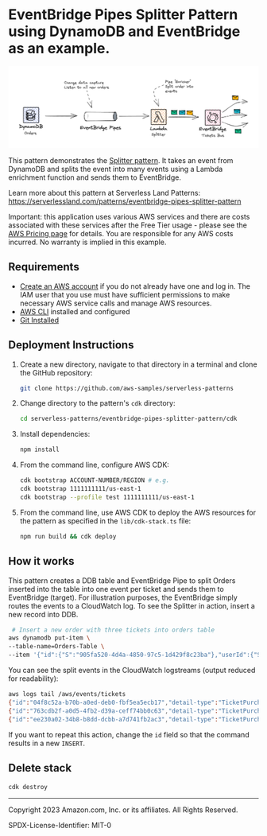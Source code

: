 # EventBridge Pipes Splitter Pattern using DynamoDB and EventBridge as an example.

![Splitter Architecture using Pipes](./architecture.png)

This pattern demonstrates the [Splitter pattern](https://www.enterpriseintegrationpatterns.com/patterns/messaging/Sequencer.html). It takes an event from DynamoDB and splits the event into many events using a Lambda enrichment function and sends them to EventBridge.

Learn more about this pattern at Serverless Land Patterns: https://serverlessland.com/patterns/eventbridge-pipes-splitter-pattern

Important: this application uses various AWS services and there are costs associated with these services after the Free Tier usage - please see the [AWS Pricing page](https://aws.amazon.com/pricing/) for details. You are responsible for any AWS costs incurred. No warranty is implied in this example.

## Requirements

- [Create an AWS account](https://portal.aws.amazon.com/gp/aws/developer/registration/index.html) if you do not already have one and log in. The IAM user that you use must have sufficient permissions to make necessary AWS service calls and manage AWS resources.
- [AWS CLI](https://docs.aws.amazon.com/cli/latest/userguide/install-cliv2.html) installed and configured
- [Git Installed](https://git-scm.com/book/en/v2/Getting-Started-Installing-Git)

## Deployment Instructions

1. Create a new directory, navigate to that directory in a terminal and clone the GitHub repository:
   ```bash
   git clone https://github.com/aws-samples/serverless-patterns
   ```
2. Change directory to the pattern's `cdk` directory:
   ```bash
   cd serverless-patterns/eventbridge-pipes-splitter-pattern/cdk
   ```
3. Install dependencies:
   ```bash
   npm install
   ```
4. From the command line, configure AWS CDK:
   ```bash
   cdk bootstrap ACCOUNT-NUMBER/REGION # e.g.
   cdk bootstrap 1111111111/us-east-1
   cdk bootstrap --profile test 1111111111/us-east-1
   ```
5. From the command line, use AWS CDK to deploy the AWS resources for the pattern as specified in the `lib/cdk-stack.ts` file:
   ```bash
   npm run build && cdk deploy
   ```

## How it works

This pattern creates a DDB table and EventBridge Pipe to split Orders inserted into the table into one event per ticket and sends them to EventBridge (target). For illustration purposes, the EventBridge simply routes the events to a CloudWatch log. To see the Splitter in action, insert a new record into DDB.

```sh
 # Insert a new order with three tickets into orders table
aws dynamodb put-item \
--table-name=Orders-Table \
--item '{"id":{"S":"905fa520-4d4a-4850-97c5-1d429f8c23ba"},"userId":{"S":"user123"},"tickets":{"L":[{"M":{"id":{"S":"ticket1"}}},{"M":{"id":{"S":"ticket2"}}},{"M":{"id":{"S":"ticket3"}}}]}}'
```

You can see the split events in the CloudWatch logstreams (output reduced for readability):
```sh
aws logs tail /aws/events/tickets
{"id":"04f8c52a-b70b-a0ed-deb0-fbf5ea5ecb17","detail-type":"TicketPurchased","source":"trains.tickets","time":"2023-03-10T03:26:24Z","detail":{"id":"ticket3","orderId":"905fa520-4d4a-4850-97c5-1d429f8c23ba","userId":"user123"}}
{"id":"763cdb2f-a0d5-4fb2-d39a-ceff74bb0c63","detail-type":"TicketPurchased","source":"trains.tickets","time":"2023-03-10T03:26:24Z","detail":{"id":"ticket2","orderId":"905fa520-4d4a-4850-97c5-1d429f8c23ba","userId":"user123"}}
{"id":"ee230a02-34b8-b8dd-dcbb-a7d741fb2ac3","detail-type":"TicketPurchased","source":"trains.tickets","time":"2023-03-10T03:26:24Z","detail":{"id":"ticket1","orderId":"905fa520-4d4a-4850-97c5-1d429f8c23ba","userId":"user123"}}
```

If you want to repeat this action, change the `id` field so that the command results in a new `INSERT`.

## Delete stack

```bash
cdk destroy
```

---

Copyright 2023 Amazon.com, Inc. or its affiliates. All Rights Reserved.

SPDX-License-Identifier: MIT-0
